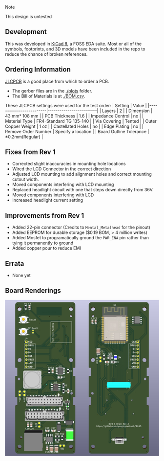 > [!NOTE]
> This design is untested

## Development ##
This was developed in [KiCad 8](https://www.kicad.org/), a FOSS EDA suite. Most or all of the symbols, footprints, and 3D models have been included in the repo to reduce the chance of broken references.

## Ordering Information ##
[JLCPCB](https://jlcpcb.com/) is a good place from which to order a PCB.
- The gerber files are in the [./plots](plots) folder.
- The Bill of Materials is at [./BOM.csv](BOM.csv).

These JLCPCB settings were used for the test order:
| Setting                 | Value                   |
|-------------------------|-------------------------|
| Layers                  | 2                       |
| Dimension               | 43 mm* 108 mm           |
| PCB Thickness           | 1.6                     |
| Impedance Control       | no                      |
| Material Type           | FR4-Standard TG 135-140 |
| Via Covering            | Tented                  |
| Outer Copper Weight     | 1 oz                    |
| Castellated Holes       | no                      |
| Edge Plating            | no                      |
| Remove Order Number     | Specify a location      |
| Board Outline Tolerance | ±0.2mm(Regular)         |

## Fixes from Rev 1 ##
- Corrected slight inaccuracies in mounting hole locations
- Wired the LCD Connector in the correct direction
- Adjusted LCD mounting to add alignment holes and correct mounting cutout width.
- Moved components interfering with LCD mounting
- Replaced headlight circuit with one that steps down directly from 36V.
- Moved components interfering with LCD
- Increased headlight current setting

## Improvements from Rev 1 ##
- Added 22-pin connector (Credits to `Mental_Metalhead` for the pinout)
- Added EEPROM for durable storage ($0.19 BOM, > 4 million writes)
- Added Mosfet to programatically ground the `PWR_ENA` pin rather than tying it permanently to ground
- Added copper pour to reduce EMI

## Errata ##
- None yet

## Board Renderings ##
![PCB](Bird3Controller.png)
